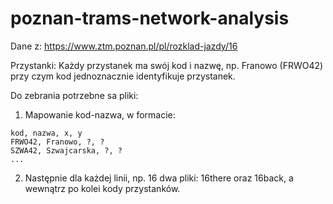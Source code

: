 # poznan-trams-network-analysis
Dane z:
https://www.ztm.poznan.pl/pl/rozklad-jazdy/16


Przystanki:
Każdy przystanek ma swój kod i nazwę, np. Franowo (FRWO42) przy czym kod jednoznacznie identyfikuje przystanek. 

Do zebrania potrzebne sa pliki:
1) Mapowanie kod-nazwa, w formacie:
```
kod, nazwa, x, y
FRWO42, Franowo, ?, ?
SZWA42, Szwajcarska, ?, ?
...
```

2) Następnie dla każdej linii, np. 16 dwa pliki: 16there oraz 16back, a wewnątrz po kolei kody przystanków.
